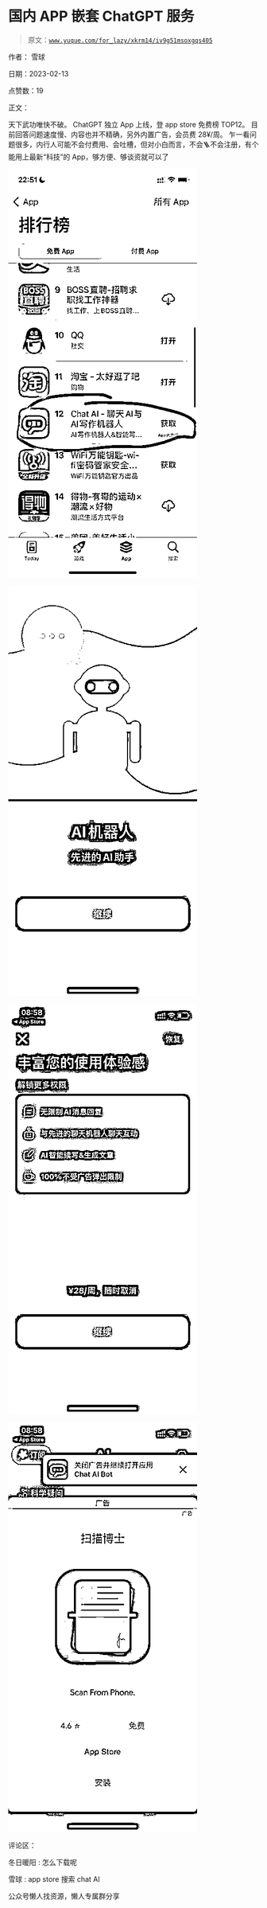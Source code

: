 # 国内 APP 嵌套 ChatGPT 服务

> 原文：[`www.yuque.com/for_lazy/xkrm14/iv9g51msoxgqs405`](https://www.yuque.com/for_lazy/xkrm14/iv9g51msoxgqs405)



作者： 雪球



日期：2023-02-13



点赞数：19



正文：



天下武功唯快不破。 ChatGPT 独立 App 上线，登 app store 免费榜 TOP12。 目前回答问题速度慢、内容也并不精确，另外内置广告，会员费 28¥/周。 乍一看问题很多，内行人可能不会付费用、会吐槽，但对小白而言，不会🪜不会注册，有个能用上最新“科技”的 App，够方便、够谈资就可以了



![](img/925cc21561df11281347ff3bb0ed9b1b.png)  

![](img/dc2912b2a27498e5c4c371cddd1d322c.png)  

![](img/82108aed3abdb0475b662075c1086ad0.png)  

![](img/b829a11be6a719d357d2ae8a7b0a6614.png)  

评论区：



冬日暖阳 : 怎么下载呢



雪球 : app store 搜索 chat AI



公众号懒人找资源，懒人专属群分享

